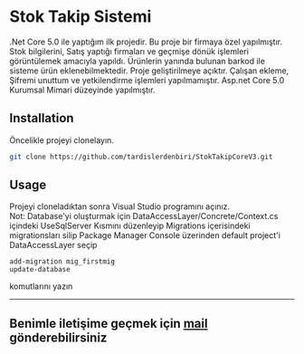 # Stok Takip Sistemi
.Net Core 5.0 ile yaptığım ilk projedir. Bu proje bir firmaya özel yapılmıştır. Stok bilgilerini, Satış yaptığı firmaları ve geçmişe dönük işlemleri görüntülemek amacıyla yapıldı. Ürünlerin yanında bulunan barkod ile sisteme ürün eklenebilmektedir. Proje geliştirilmeye açıktır. Çalışan ekleme, Şifremi unuttum ve yetkilendirme işlemleri yapılmamıştır. Asp.net Core 5.0 Kurumsal Mimari düzeyinde yapılmıştır.


## Installation
Öncelikle projeyi clonelayın.

```bash
git clone https://github.com/tardislerdenbiri/StokTakipCoreV3.git
```

## Usage
Projeyi cloneladıktan sonra Visual Studio programını açınız.
<br>
Not: Database'yi oluşturmak için DataAccessLayer/Concrete/Context.cs içindeki UseSqlServer Kısmını düzenleyip Migrations içerisindeki migrationsları silip Package Manager Console üzerinden default project'i DataAccessLayer seçip
 ```
add-migration mig_firstmig
update-database
```
komutlarını yazın

---

## Benimle iletişime geçmek için [mail](mailto:zulkuf.yalcin@tardisyazilim.com) gönderebilirsiniz
